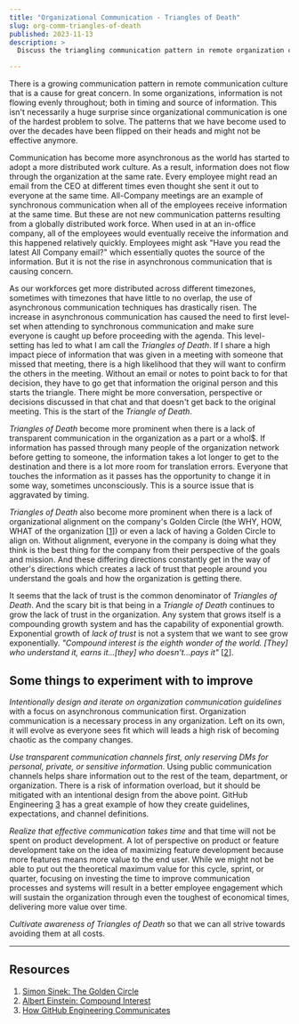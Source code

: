 ```yaml
---
title: "Organizational Communication - Triangles of Death"
slug: org-comm-triangles-of-death
published: 2023-11-13
description: >
  Discuss the triangling communication pattern in remote organization culture

---
```



There is a growing communication pattern in remote communication culture that is a cause for great concern. In some
organizations, information is not flowing evenly throughout; both in timing and source of information. This isn't
necessarily a huge surprise since organizational communication is one of the hardest problem to solve.
The patterns that we have become used to over the decades have been flipped on their heads and might
not be effective anymore.

Communication has become more asynchronous as the world has started to adopt a more distributed work culture. As a
result, information does not flow through the organization at the same rate. Every employee might read an email from the
CEO at different times even thought she sent it out to everyone at the same time. All-Company meetings are an example of
synchronous communication when all of the employees receive information at the same time. But these are not new
communication patterns resulting from a globally distributed work force. When used in at an in-office company, all of
the employees would eventually receive the information and this happened relatively quickly. Employees might ask "Have
you read the latest All Company email?" which essentially quotes the source of the information. But it is not the rise
in asynchronous communication that is causing concern.

As our workforces get more distributed across different timezones, sometimes with timezones that have little to no
overlap, the use of asynchronous communication techniques has drastically risen. The increase in asynchronous
communication has caused the need to first level-set when attending to synchronous communication and make sure everyone
is caught up before proceeding with the agenda. This level-setting has led to what I am call the _Triangles of Death_.
If I share a high impact piece of information that was given in a meeting with someone that missed that meeting, there
is a high likelihood that they will want to confirm the others in the meeting. Without an email or notes to point back
to for that decision, they have to go get that information the original person and this starts the triangle. There might
be more conversation, perspective or decisions discussed in that chat and that doesn't get back to the original meeting.
This is the start of the _Triangle of Death_. 

_Triangles of Death_ become more prominent when there is a lack of transparent communication in the organization as a
part or a whol$. If information has passed through many people of the organization network before getting to someone,
the information takes a lot longer to get to the destination and there is a lot more room for translation errors.
Everyone that touches the information as it passes has the opportunity to change it in some way, sometimes
unconsciously. This is a source issue that is aggravated by timing.

_Triangles of Death_ also become more prominent when there is a lack of organizational alignment on the company's Golden
Circle (the WHY, HOW, WHAT of the organization [[1](https://simonsinek.com/golden-circle/)]) or even a lack of having a
Golden Circle to align on. Without alignment, everyone in the company is doing what they think is the best thing for the
company from their perspective of the goals and mission. And these differing directions constantly get in the way of
other's directions which creates a lack of trust that people around you understand the goals and how the organization is
getting there.

It seems that the lack of trust is the common denominator of _Triangles of Death_. And the scary bit is that being in a
_Triangle of Death_ continues to grow the lack of trust in the organization. Any system that grows itself is a
compounding growth system and has the capability of exponential growth. Exponential growth of _lack of trust_ is not a
system that we want to see grow exponentially. _"Compound interest is the eighth wonder of the world. [They] who
understand it, earns it...[they] who doesn't...pays it"_
[[2](https://www.goodreads.com/quotes/76863-compound-interest-is-the-eighth-wonder-of-the-world-he)].


## Some things to experiment with to improve

*Intentionally design and iterate on organization communication guidelines* with a focus on asynchronous communication
first. Organization communication is a necessary process in any organization. Left on its own, it will evolve as
everyone sees fit which will leads a high risk of becoming chaotic as the company changes.

*Use transparent communication channels first, only reserving DMs for personal, private, or sensitive information*.
Using public communication channels helps share information out to the rest of the team, department, or organization.
There is a risk of information overload, but it should be mitigated with an intentional design from the above point.
GitHub Engineering [3](https://github.com/github/how-engineering-communicates) has a great example of how they create
guidelines, expectations, and channel definitions. 

*Realize that effective communication takes time* and that time will not be spent on product development. A lot of
perspective on product or feature development take on the idea of maximizing feature development because more features
means more value to the end user. While we might not be able to put out the theoretical maximum value for this cycle,
sprint, or quarter, focusing on investing the time to improve communication processes and systems will result in a
better employee engagement which will sustain the organization through even the toughest of economical times, delivering
more value over time.

*Cultivate awareness of _Triangles of Death_* so that we can all strive towards avoiding them at all costs.


---

## Resources 

1. [Simon Sinek: The Golden Circle](https://simonsinek.com/golden-circle/) 
2. [Albert Einstein: Compound Interest](https://www.goodreads.com/quotes/76863-compound-interest-is-the-eighth-wonder-of-the-world-he)
3. [How GitHub Engineering Communicates](https://github.com/github/how-engineering-communicates)
